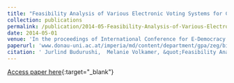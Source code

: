 ```yaml
---
title: "Feasibility Analysis of Various Electronic Voting Systems for Complex Elections"
collection: publications
permalink: /publication/2014-05-Feasibility-Analysis-of-Various-Electronic-Voting-Systems-for-Complex-Elections
date: 2014-05-01
venue: 'In the proceedings of International Conference for E-Democracy and Open Government 2014'
paperurl: 'www.donau-uni.ac.at/imperia/md/content/department/gpa/zeg/bilder/cedem/cedem14/cedem14_proceedings_1st_edition.pdf'
citation: ' Jurlind Budurushi,  Melanie Volkamer, &quot;Feasibility Analysis of Various Electronic Voting Systems for Complex Elections.&quot; In the proceedings of International Conference for E-Democracy and Open Government 2014, 2014.'
---
```

[Access paper here](www.donau-uni.ac.at/imperia/md/content/department/gpa/zeg/bilder/cedem/cedem14/cedem14_proceedings_1st_edition.pdf){:target="_blank"}
